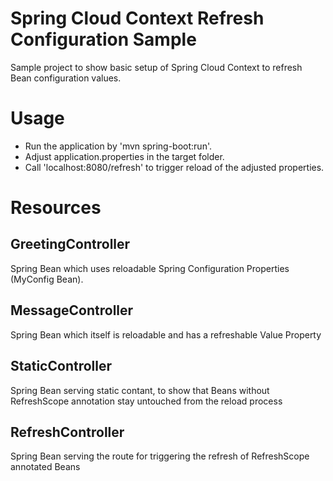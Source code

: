 # Spring Cloud Context Refresh Configuration Sample
Sample project to show basic setup of Spring Cloud Context to refresh Bean configuration values.

# Usage
* Run the application by 'mvn spring-boot:run'. 
* Adjust application.properties in the target folder. 
* Call 'localhost:8080/refresh' to trigger reload of the adjusted properties. 

# Resources

## GreetingController
Spring Bean which uses reloadable Spring Configuration Properties (MyConfig Bean).

## MessageController
Spring Bean which itself is reloadable and has a refreshable Value Property

## StaticController
Spring Bean serving static contant, to show that Beans without RefreshScope annotation stay untouched from the reload process

## RefreshController
Spring Bean serving the route for triggering the refresh of RefreshScope annotated Beans
